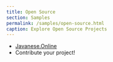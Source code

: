 ```yaml
---
title: Open Source
section: Samples
permalink: /samples/open-source.html
caption: Explore Open Source Projects  
---
```


* [Javanese.Online](https://github.com/JavaneseOnline/JavaneseBackend)
* Contribute your project!

